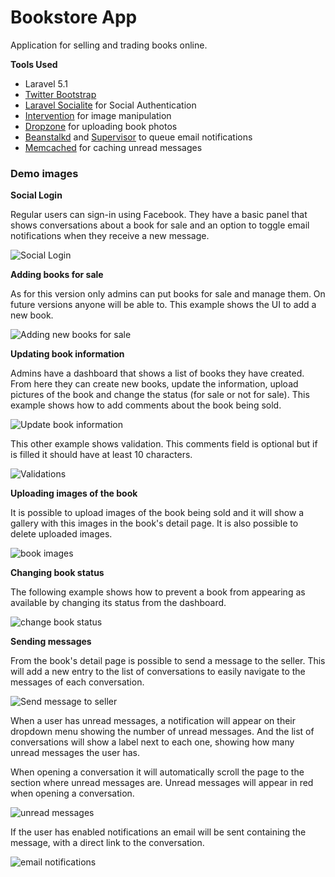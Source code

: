 # Bookstore App

Application for selling and trading books online. 

**Tools Used**

*   Laravel 5.1
*   [Twitter Bootstrap](http://getbootstrap.com/)
*   [Laravel Socialite](https://github.com/laravel/socialite) for Social Authentication
*   [Intervention](http://image.intervention.io/) for image manipulation
*   [Dropzone](http://www.dropzonejs.com/) for uploading book photos
*   [Beanstalkd](http://kr.github.io/beanstalkd/) and [Supervisor](http://supervisord.org/) to queue email notifications
*   [Memcached](http://memcached.org/) for caching unread messages

### Demo images

__Social Login__

Regular users can sign-in using Facebook. They have a basic panel that shows conversations about a book for sale and an option to toggle email notifications when they receive a new message.

![Social Login](http://i.imgur.com/7iRMvRO.gif)


__Adding books for sale__

As for this version only admins can put books for sale and manage them. On future versions anyone will be able to. This example shows the UI to add a new book.

![Adding new books for sale](http://i.imgur.com/vLIDwH6.gif)

__Updating book information__

Admins have a dashboard that shows a list of books they have created. From here they can create new books, update the information, upload pictures of the book and change the status (for sale or not for sale). This example shows how to add comments about the book being sold.

![Update book information](http://i.imgur.com/IufpoKm.gif)

This other example shows validation. This comments field is optional but if is filled it should have at least 10 characters.

![Validations](http://i.imgur.com/eJKt4Nl.gif)

__Uploading images of the book__

It is possible to upload images of the book being sold and it will show a gallery with this images in the book's detail page. It is also possible to delete uploaded images.

![book images](http://i.imgur.com/kNqnK2S.gif)

__Changing book status__

The following example shows how to prevent a book from appearing as available by changing its status from the dashboard.

![change book status](http://i.imgur.com/xyLWH0W.gif)

__Sending messages__

From the book's detail page is possible to send a message to the seller. This will add a new entry to the list of conversations to easily navigate to the messages of each conversation.

![Send message to seller](http://i.imgur.com/2pglS83.gif)

When a user has unread messages, a notification will appear on their dropdown menu showing the number of unread messages. And the list of conversations will show a label next to each one, showing how many unread messages the user has.

When opening a conversation it will automatically scroll the page to the section where unread messages are. Unread messages will appear in red when opening a conversation.

![unread messages](http://i.imgur.com/KynjUz9.gif)

If the user has enabled notifications an email will be sent containing the message, with a direct link to the conversation.

![email notifications](http://i.imgur.com/wov9Cil.gif)